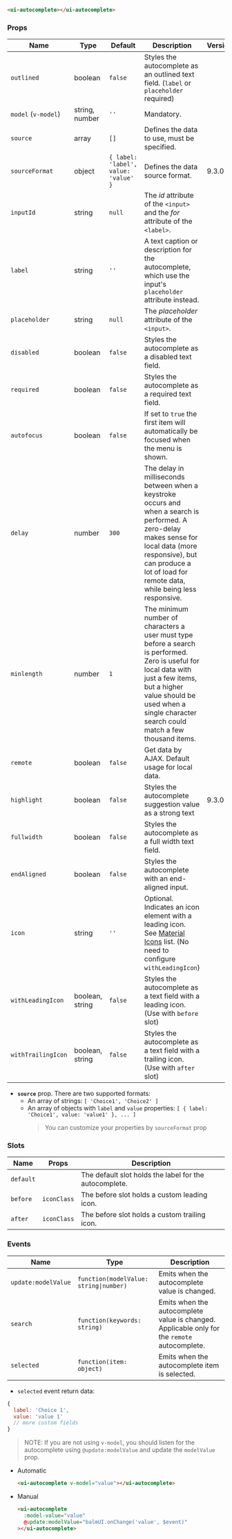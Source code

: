```html
<ui-autocomplete></ui-autocomplete>
```

### Props

| Name                | Type            | Default                              | Description                                                                                                                                                                                                                             | Version |
| ------------------- | --------------- | ------------------------------------ | --------------------------------------------------------------------------------------------------------------------------------------------------------------------------------------------------------------------------------------- | ------- |
| `outlined`          | boolean         | `false`                              | Styles the autocomplete as an outlined text field. (`label` or `placeholder` required)                                                                                                                                                  |         |
| `model` (`v-model`) | string, number  | `''`                                 | Mandatory.                                                                                                                                                                                                                              |         |
| `source`            | array           | `[]`                                 | Defines the data to use, must be specified.                                                                                                                                                                                             |         |
| `sourceFormat`      | object          | `{ label: 'label', value: 'value' }` | Defines the data source format.                                                                                                                                                                                                         | 9.3.0   |
| `inputId`           | string          | `null`                               | The _id_ attribute of the `<input>` and the _for_ attribute of the `<label>`.                                                                                                                                                           |         |
| `label`             | string          | `''`                                 | A text caption or description for the autocomplete, which use the input's `placeholder` attribute instead.                                                                                                                              |         |
| `placeholder`       | string          | `null`                               | The _placeholder_ attribute of the `<input>`.                                                                                                                                                                                           |         |
| `disabled`          | boolean         | `false`                              | Styles the autocomplete as a disabled text field.                                                                                                                                                                                       |         |
| `required`          | boolean         | `false`                              | Styles the autocomplete as a required text field.                                                                                                                                                                                       |         |
| `autofocus`         | boolean         | `false`                              | If set to `true` the first item will automatically be focused when the menu is shown.                                                                                                                                                   |         |
| `delay`             | number          | `300`                                | The delay in milliseconds between when a keystroke occurs and when a search is performed. A zero-delay makes sense for local data (more responsive), but can produce a lot of load for remote data, while being less responsive.        |         |
| `minlength`         | number          | `1`                                  | The minimum number of characters a user must type before a search is performed. Zero is useful for local data with just a few items, but a higher value should be used when a single character search could match a few thousand items. |         |
| `remote`            | boolean         | `false`                              | Get data by AJAX. Default usage for local data.                                                                                                                                                                                         |         |
| `highlight`         | boolean         | `false`                              | Styles the autocomplete suggestion value as a strong text                                                                                                                                                                               | 9.3.0   |
| `fullwidth`         | boolean         | `false`                              | Styles the autocomplete as a full width text field.                                                                                                                                                                                     |         |
| `endAligned`        | boolean         | `false`                              | Styles the autocomplete with an end-aligned input.                                                                                                                                                                                      |         |
| `icon`              | string          | `''`                                 | Optional. Indicates an icon element with a leading icon. See [Material Icons](/#/icons) list. (No need to configure `withLeadingIcon`)                                                                                                  |         |
| `withLeadingIcon`   | boolean, string | `false`                              | Styles the autocomplete as a text field with a leading icon. (Use with `before` slot)                                                                                                                                                   |         |
| `withTrailingIcon`  | boolean, string | `false`                              | Styles the autocomplete as a text field with a trailing icon. (Use with `after` slot)                                                                                                                                                   |         |

- **`source`** prop. There are two supported formats:
  - An array of strings: `[ 'Choice1', 'Choice2' ]`
  - An array of objects with `label` and `value` properties: `[ { label: 'Choice1', value: 'value1' }, ... ]`
    > You can customize your properties by `sourceFormat` prop

### Slots

| Name      | Props       | Description                                            |
| --------- | ----------- | ------------------------------------------------------ |
| `default` |             | The default slot holds the label for the autocomplete. |
| `before`  | `iconClass` | The before slot holds a custom leading icon.           |
| `after`   | `iconClass` | The before slot holds a custom trailing icon.          |

### Events

| Name                | Type                                   | Description                                                                                  |
| ------------------- | -------------------------------------- | -------------------------------------------------------------------------------------------- |
| `update:modelValue` | `function(modelValue: string\|number)` | Emits when the autocomplete value is changed.                                                |
| `search`            | `function(keywords: string)`           | Emits when the autocomplete value is changed. Applicable only for the `remote` autocomplete. |
| `selected`          | `function(item: object)`               | Emits when the autocomplete item is selected.                                                |

- `selected` event return data:

```js
{
  label: 'Choice 1',
  value: 'value 1'
  // more custom fields
}
```

> NOTE: If you are not using `v-model`, you should listen for the autocomplete using `@update:modelValue` and update the `modelValue` prop.

- Automatic

  ```html
  <ui-autocomplete v-model="value"></ui-autocomplete>
  ```

- Manual

  ```html
  <ui-autocomplete
    :model-value="value"
    @update:modelValue="balmUI.onChange('value', $event)"
  ></ui-autocomplete>
  ```

